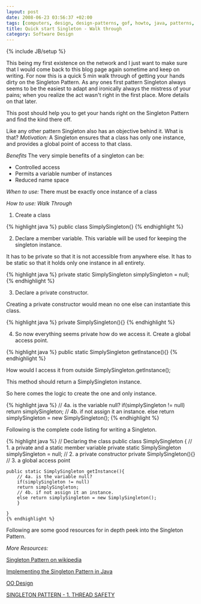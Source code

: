 ```yaml
---
layout: post
date: 2008-06-23 03:56:37 +02:00
tags: [computers, design, design-patterns, gof, howto, java, patterns, programming, singleton, singleton-pattern, software, software-development]
title: Quick start Singleton - Walk through
category: Software Design
---
```

{% include JB/setup %}

This being my first existence on the network and I just want to make sure that I would come back to this blog page again sometime and keep on writing. For now this is a quick 5 min walk through of getting your hands dirty on the Singleton Pattern. As any ones first pattern Singleton always seems to be the easiest to adapt and ironically always the mistress of your pains; when you realize the act wasn't right in the first place.
More details on that later.

This post should help you to get your hands right on the Singleton Pattern and find the kind there off.

Like any other pattern Singleton also has an objective behind it. What is that?
*Motivation:*
A Singleton ensures that a class has only one instance, and provides a global point of access to that class.

*Benefits*
The very simple benefits of a singleton can be:

* Controlled access
* Permits a variable number of instances
* Reduced name space

*When to use:*
There must be exactly once instance of a class

*How to use: Walk Through*

1. Create a class
	
{% highlight java %}
	public class SimplySingleton{}
{% endhighlight %}

2. Declare a member variable. This variable will be used for keeping the singleton instance.

It has to be private so that it is not accessible from anywhere else. It has to be static so that it holds only one instance in all entirety.
	
{% highlight java %}
	private static SimplySingleton simplySingleton = null;
{% endhighlight %}

3. Declare a private constructor.

Creating a private constructor would mean no one else can instantiate this class.
	
{% highlight java %}
	private SimplySingleton(){}
{% endhighlight %}

4. So now everything seems private how do we access it. Create a global access point.
	
{% highlight java %}
	public static SimplySingleton getInstance(){}
{% endhighlight %}

How would I access it from outside SimplySingleton.getInstance();

This method should return a SimplySingleton instance.

So here comes the logic to create the one and only instance.
	
{% highlight java %}
	// 4a. is the variable null?
	if(simplySingleton != null)
	return simplySingleton;
	// 4b. if not assign it an instance.
	else return simplySingleton = new SimplySingleton();
{% endhighlight %}

Following is the complete code listing for writing a Singleton.
	
{% highlight java %}
	// Declaring the class
	public class SimplySingleton {
	// 1. a private and a static member variable
	private static SimplySingleton simplySingleton = null;
	// 2. a private constructor
	private SimplySingleton(){}
	// 3. a global access point

	public static SimplySingleton getInstance(){
		// 4a. is the variable null?
		if(simplySingleton != null)
		return simplySingleton;
		// 4b. if not assign it an instance.
		else return simplySingleton = new SimplySingleton();
		}

	}
	{% endhighlight %}

Following are some good resources for in depth peek into the Singleton Pattern.

*More Resources:*

[Singleton Pattern on wikipedia](http://en.wikipedia.org/wiki/Singleton_pattern)

[Implementing the Singleton Pattern in Java](href="http://radio.weblogs.com/0122027/stories/2003/10/20/implementingTheSingletonPatternInJava.html)

[OO Design](href="http://www.oodesign.com/singleton-pattern.html)

[SINGLETON PATTERN - 1. THREAD SAFETY](http://www.oaklib.org/docs/oak/singleton.html)
